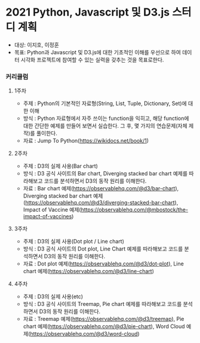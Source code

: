 # 2021 Python, Javascript 및 D3.js 스터디 계획


* 대상: 이지호, 이정훈
* 목표: Python과 Javascript 및 D3.js에 대한 기초적인 이해를 우선으로 하여 데이터 시각화 프로젝트에 참여할 수 있는 실력을 갖추는 것을 목표로한다.


### 커리큘럼

1. 1주차 
	* 주제 : Python의 기본적인 자료형(String, List, Tuple, Dictionary, Set)에 대한 이해
	* 방식 : Python 자료형에서 자주 쓰이는 function을 익히고, 해당 function에 대한 간단한 예제를 만들어 보면서 실습한다. 그 후, 몇 가지의 연습문제(자체 제작)를 풀이한다. 
	* 자료 : Jump To Python(https://wikidocs.net/book/1)
	
1. 2주차
	* 주제 : D3의 실제 사용(Bar chart)
	* 방식 : D3 공식 사이트의 Bar chart, Diverging stacked bar chart 예제를 따라해보고 코드를 분석하면서 D3의 동작 원리를 이해한다. 
	* 자료 : Bar chart 예제(https://observablehq.com/@d3/bar-chart), Diverging stacked bar chart 예제(https://observablehq.com/@d3/diverging-stacked-bar-chart), Impact of Vaccine 예제(https://observablehq.com/@mbostock/the-impact-of-vaccines)
	
1. 3주차
	* 주제 : D3의 실제 사용(Dot plot / Line chart)
	* 방식 : D3 공식 사이트의 Dot plot, Line Chart 예제를 따라해보고 코드를 분석하면서 D3의 동작 원리를 이해한다. 
	* 자료 : Dot plot 예제(https://observablehq.com/@d3/dot-plot), Line chart 예제(https://observablehq.com/@d3/line-chart)
	
1. 4주차
	* 주제 : D3의 실제 사용(etc)
	* 방식 : D3 공식 사이트의 Treemap, Pie chart 예제를 따라해보고 코드를 분석하면서 D3의 동작 원리를 이해한다.
	* 자료 : Treemap 예제(https://observablehq.com/@d3/treemap), Pie chart 예제(https://observablehq.com/@d3/pie-chart), Word Cloud 예제(https://observablehq.com/@d3/word-cloud)
	

